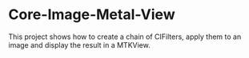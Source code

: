 # Core-Image-Metal-View

This project shows how to create a chain of CIFilters, apply them to an image and display the result in a MTKView.
